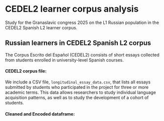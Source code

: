 # CEDEL2 learner corpus analysis
Study for the Granaslavic congress 2025 on the L1 Russian population in the CEDEL2 Spanish L2 learner corpus.
## Russian learners in CEDEL2 Spanish L2 corpus
The Corpus Escrito del Español (CEDEL2) consists of short essays collected from students enrolled in university-level Spanish courses. 



#### CEDEL2 corpus file:

We include a CSV file, `longitudinal_essay_data.csv`, that lists all essays submitted by students who participated in the project for three or more academic terms. This data allows researchers to study individual language acquisition patterns, as well as to study the development of a cohort of students.

#### Cleaned and Encoded dataframe:
